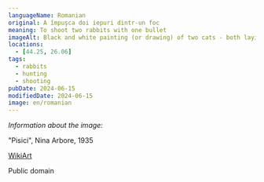 ```yaml
---
languageName: Romanian
original: A împuşca doi iepuri dintr-un foc
meaning: To shoot two rabbits with one bullet
imageAlt: Black and white painting (or drawing) of two cats - both laying, one white one of a tobby type
locations:
  - [44.25, 26.06]
tags:
  - rabbits
  - hunting
  - shooting
pubDate: 2024-06-15
modifiedDate: 2024-06-15
image: en/romanian
---
```


_Information about the image:_

"Pisici", Nina Arbore, 1935

[WikiArt](https://www.wikiart.org/en/nina-arbore/nina-arbore-pisici-1935)

Public domain

